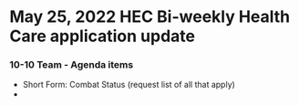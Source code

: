 # May 25, 2022 HEC Bi-weekly Health Care application update

### 10-10 Team - Agenda items
- Short Form: Combat Status (request list of all that apply)
- 
